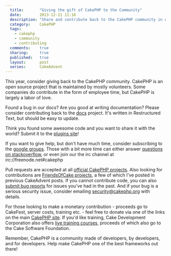 ```yaml
---
  title:       "Giving the gift of CakePHP to the Community"
  date:        2013-12-11 11:16
  description: "Share and contribute back to the CakePHP community in one of many ways!"
  category:    CakePHP
  tags:
    - cakephp
    - community
    - contributing
  comments:    true
  sharing:     true
  published:   true
  layout:      post
  series:      CakeAdvent
---
```


This year, consider giving back to the CakePHP community. CakePHP is an open source project that is maintained by mostly volunteers. Some companies do contribute in the form of employee time, but CakePHP is largely a labor of love.

Found a bug in our docs? Are you good at writing documentation? Please consider contributing back to the [docs](https://github.com/cakephp/docs) project. It's written in Restructured Text, but should be easy to update.

Think you found some awesome code and you want to share it with the world? Submit it to the [plugins site](http://plugins.cakephp.org)!

If you want to give help, but don't have much time, consider subscribing to the [google groups](https://groups.google.com/forum/#!forum/cake-php). Those with a bit more time can either answer [questions on stackoverflow](http://stackoverflow.com/questions/tagged/cakephp), or even join our the irc channel at irc://freenode.net#cakephp

Pull requests are accepted at all [official CakePHP projects](http://github.com/cakephp). Also looking for contributions are [FriendsOfCake projects](http://github.com/friendsofcake), a few of which I've posted in previous CakeAdvent posts. If you cannot contribute code, you can also [submit bug reports](https://github.com/cakephp/cakephp/issues) for issues you've had in the past. And if your bug is a serious security issue, consider emailing [security@cakephp.org](mailto:security@cakephp.org) with details.

For those looking to make a monetary contribution - proceeds go to CakeFest, server costs, training etc. - feel free to donate via one of the links on the main [CakePHP site](http://cakephp.org/). If you'd like training, Cake Development Corporation also offers [live training courses](http://training.cakephp.org/), proceeds of which also go to the Cake Software Foundation.

Remember, CakePHP is a community made of developers, by developers, and for developers. Help make CakePHP one of the best frameworks out there!
